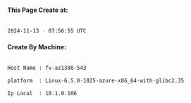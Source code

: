 
   
#### This Page Create at:

```bash

2024-11-13 - 07:56:55 UTC

```

#### Create By Machine:

```bash

Host Name : fv-az1380-543

platform  : Linux-6.5.0-1025-azure-x86_64-with-glibc2.35

Ip Local  : 10.1.0.106

```

